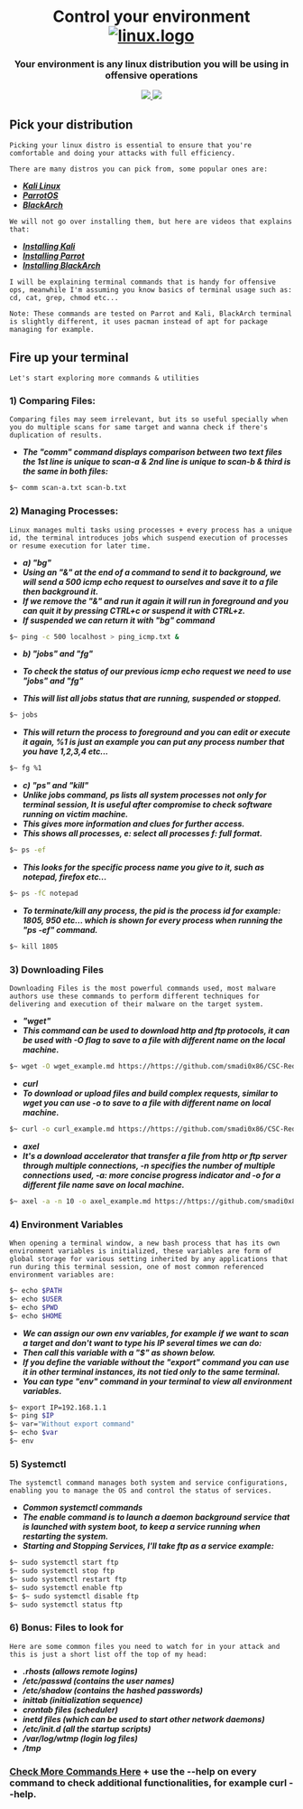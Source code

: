<h1 align="center">
  Control your environment
  <br>
  <a href="https://github.com/smadi0x86/CSC-RedOps"><img src="https://i.pinimg.com/originals/2f/35/42/2f35421b4bdaead24c9b8d1f7f228038.gif" alt="linux.logo"></a>
  <br>
  </h1>
 
 <h3 align="center">Your environment is any linux distribution you will be using in offensive operations</h3>
 
<p align="center">
  <a href="">
   <img src=https://img.shields.io/badge/Red-Team-darkred>
   <img src=https://img.shields.io/badge/Environment-Control-blue>
  </a>
  </p>
  
## Pick your distribution
```
Picking your linux distro is essential to ensure that you're comfortable and doing your attacks with full efficiency.
```
```
There are many distros you can pick from, some popular ones are:
```
- [***Kali Linux***](https://www.kali.org/get-kali/)
- [***ParrotOS***](https://www.parrotsec.org/download/)
- [***BlackArch***](https://blackarch.org/downloads.html)

```
We will not go over installing them, but here are videos that explains that:
```
- [***Installing Kali***](https://www.youtube.com/watch?v=3Iq7wHsNEXw)
- [***Installing Parrot***](https://www.youtube.com/watch?v=9z-_h7aChDI)
- [***Installing BlackArch***](https://www.youtube.com/watch?v=T0MBlWLZvpE)

```
I will be explaining terminal commands that is handy for offensive ops, meanwhile I'm assuming you know basics of terminal usage such as: cd, cat, grep, chmod etc...
```
```
Note: These commands are tested on Parrot and Kali, BlackArch terminal is slightly different, it uses pacman instead of apt for package managing for example.
```
## Fire up your terminal
```
Let's start exploring more commands & utilities
```
### 1) Comparing Files:
```
Comparing files may seem irrelevant, but its so useful specially when you do multiple scans for same target and wanna check if there's duplication of results.
```
- ***The "comm" command displays comparison between two text files the 1st line is unique to scan-a & 2nd line is unique to scan-b & third is the same in both files:***
```bash
$~ comm scan-a.txt scan-b.txt
```

### 2) Managing Processes:
```
Linux manages multi tasks using processes + every process has a unique id, the terminal introduces jobs which suspend execution of processes or resume execution for later time.
```
- ***a) "bg"***
- ***Using an "&" at the end of a command to send it to background, we will send a 500 icmp echo request to ourselves and save it to a file then background it.***
- ***If we remove the "&" and run it again it will run in foreground and you can quit it by pressing CTRL+c or suspend it with CTRL+z.***
- ***If suspended we can return it with "bg" command***
```bash
$~ ping -c 500 localhost > ping_icmp.txt &
```

- ***b) "jobs" and "fg"***

- ***To check the status of our previous icmp echo request we need to use "jobs" and "fg"***
- ***This will list all jobs status that are running, suspended or stopped.***
```bash
$~ jobs
```
- ***This will return the process to foreground and you can edit or execute it again, %1 is just an example you can put any process number that you have 1,2,3,4 etc...***
```bash
$~ fg %1
```

- ***c) "ps" and "kill"***
- ***Unlike jobs command, ps lists all system processes not only for terminal session, It is useful after compromise to check software running on victim machine.***
- ***This gives more information and clues for further access.***
- ***This shows all processes, e: select all processes f: full format.***
```bash
$~ ps -ef
```
- ***This looks for the specific process name you give to it, such as notepad, firefox etc...***
```bash
$~ ps -fC notepad
```
- ***To terminate/kill any process, the pid is the process id for example: 1805, 950 etc... which is shown for every process when running the "ps -ef" command.***
```bash
$~ kill 1805
```

### 3) Downloading Files
```
Downloading Files is the most powerful commands used, most malware authors use these commands to perform different techniques for delivering and execution of their malware on the target system.
```
- ***"wget"***
- ***This command can be used to download http and ftp protocols, it can be used with -O flag to save to a file with different name on the local machine.***
```bash
$~ wget -O wget_example.md https://https://github.com/smadi0x86/CSC-RedOps/edit/main/Start/0x2-Environment/README.md
```
- ***curl***
- ***To download or upload files and build complex requests, similar to wget you can use -o to save to a file with different name on local machine.***
```bash
$~ curl -o curl_example.md https://https://github.com/smadi0x86/CSC-RedOps/edit/main/Start/0x2-Environment/README.md
```
- ***axel***
- ***It's a download accelerator that transfer a file from http or ftp server through multiple connections, -n specifies the number of multiple connections used, -a: more concise progress indicator and -o for a different file name save on local machine.***
```bash
$~ axel -a -n 10 -o axel_example.md https://https://github.com/smadi0x86/CSC-RedOps/edit/main/Start/0x2-Environment/README.md
```

### 4) Environment Variables
```
When opening a terminal window, a new bash process that has its own environment variables is initialized, these variables are form of global storage for various setting inherited by any applications that run during this terminal session, one of most common referenced environment variables are:
```
```bash
$~ echo $PATH
$~ echo $USER
$~ echo $PWD
$~ echo $HOME
```
- ***We can assign our own env variables, for example if we want to scan a target and don't want to type his IP several times we can do:***
- ***Then call this variable with a "$" as shown below.***
- ***If you define the variable without the "export" command you can use it in other terminal instances, its not tied only to the same terminal.***
- ***You can type "env" command in your terminal to view all environment variables.***
```bash
$~ export IP=192.168.1.1
$~ ping $IP
$~ var="Without export command"
$~ echo $var
$~ env
```

### 5) Systemctl
```
The systemctl command manages both system and service configurations, enabling you to manage the OS and control the status of services.
```
- ***Common systemctl commands***
- ***The enable command is to launch a daemon background service that is launched with system boot, to keep a service running when restarting the system.***
- ***Starting and Stopping Services, I'll take ftp as a service example:***
```bash
$~ sudo systemctl start ftp
$~ sudo systemctl stop ftp
$~ sudo systemctl restart ftp
$~ sudo systemctl enable ftp
$~ $~ sudo systemctl disable ftp
$~ sudo systemctl status ftp
```

### 6) Bonus: Files to look for
```
Here are some common files you need to watch for in your attack and this is just a short list off the top of my head:
```
- ***.rhosts (allows remote logins)***
- ***/etc/passwd (contains the user names)***
- ***/etc/shadow (contains the hashed passwords)***
- ***inittab (initialization sequence)***
- ***crontab files (scheduler)***
- ***inetd files (which can be used to start other network daemons)***
- ***/etc/init.d (all the startup scripts)***
- ***/var/log/wtmp (login log files)***
- ***/tmp***

### [Check More Commands Here](https://securityonline.info/some-useful-linux-command-for-your-penetration-testinglinux-command/) + use the --help on every command to check additional functionalities, for example curl --help.
